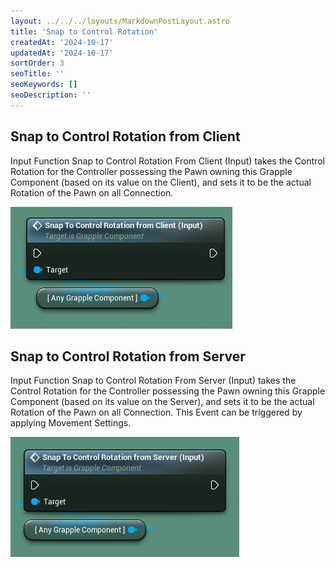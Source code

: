 ```yaml
---
layout: ../../../layouts/MarkdownPostLayout.astro
title: 'Snap to Control Rotation'
createdAt: '2024-10-17'
updatedAt: '2024-10-17'
sortOrder: 3
seoTitle: ''
seoKeywords: []
seoDescription: ''
---
```


## Snap to Control Rotation from Client

Input Function <span class="function">Snap to Control Rotation From Client (Input)</span> takes the Control Rotation for the Controller possessing the Pawn owning this Grapple Component (based on its value on the Client), and sets it to be the actual Rotation of the Pawn on all Connection.

![](../../../assets/grapple-component/stcr-client.jpg)

## Snap to Control Rotation from Server

Input Function <span class="function">Snap to Control Rotation From Server (Input)</span> takes the Control Rotation for the Controller possessing the Pawn owning this Grapple Component (based on its value on the Server), and sets it to be the actual Rotation of the Pawn on all Connection. This Event can be triggered by applying Movement Settings.

![](../../../assets/grapple-component/stcr-server.jpg)


